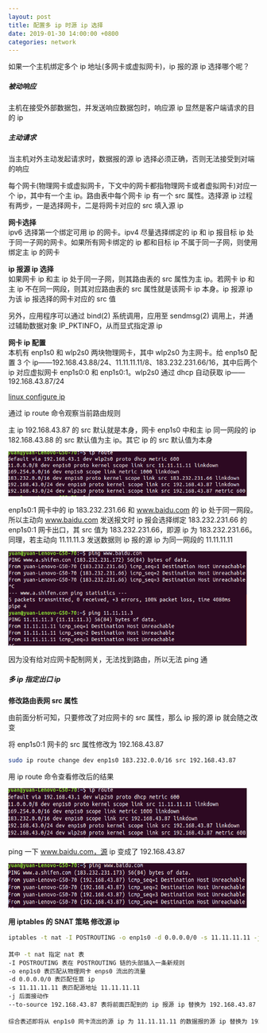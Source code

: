 ```yaml
---
layout: post
title: 配置多 ip 时源 ip 选择
date: 2019-01-30 14:00:00 +0800
categories: network
---
```


如果一个主机绑定多个 ip 地址(多网卡或虚拟网卡)，ip 报的源 ip 选择哪个呢？

##### 被动响应
主机在接受外部数据包，并发送响应数据包时，响应源 ip 显然是客户端请求的目的 ip

##### 主动请求
当主机对外主动发起请求时，数据报的源 ip 选择必须正确，否则无法接受到对端的响应

每个网卡(物理网卡或虚拟网卡，下文中的网卡都指物理网卡或者虚拟网卡)对应一个 ip，其中有一个主 ip。路由表中每个网卡 ip 有一个 src 属性。选择源 ip 过程有两步，一是选择网卡，二是将网卡对应的 src 填入源 ip

**网卡选择**<br>
ipv6 选择第一个绑定可用 ip 的网卡。ipv4 尽量选择绑定的 ip 和 ip 报目标 ip 处于同一子网的网卡。如果所有网卡绑定的 ip 都和目标 ip 不属于同一子网，则使用绑定主 ip 的网卡

**ip 报源 ip 选择**<br>
如果网卡 ip 和主 ip 处于同一子网，则其路由表的 src 属性为主 ip。若网卡 ip 和主 ip 不在同一网段，则其对应路由表的 src 属性就是该网卡 ip 本身。ip 报源 ip 为该 ip 报选择的网卡对应的 src 值

另外，应用程序可以通过 bind(2) 系统调用，应用至 sendmsg(2) 调用上，并通过辅助数据对象 IP_PKTINFO，从而显式指定源 ip

**网卡 ip 配置**<br>
本机有 enp1s0 和 wlp2s0 两块物理网卡，其中 wlp2s0 为主网卡。给 enp1s0 配置 3 个 ip——192.168.43.88/24、11.11.11.11/8、183.232.231.66/16，其中后两个 ip 对应虚拟网卡 enp1s0:0 和 enp1s0:1。wlp2s0 通过 dhcp 自动获取 ip——192.168.43.87/24

[linux configure ip](https://xiao004.github.io/network/2019/01/28/linux-configure-ip.html)

通过 ip route 命令观察当前路由规则

主 ip 192.168.43.87 的 src 默认就是本身，网卡 enp1s0 中和主 ip 同一网段的 ip 182.168.43.88 的 src 默认值为主 ip。其它 ip 的 src 默认值为本身

<img src="/images/ip-route-1.png" width="480" height="90" />


enp1s0:1 网卡中的 ip 183.232.231.66 和 www.baidu.com 的 ip 处于同一网段。所以主动向 www.baidu.com 发送报文时 ip 报会选择绑定 183.232.231.66 的 enp1s0:1 网卡出口，其 src 值为 183.232.231.66，即源 ip 为 183.232.231.66。同理，若主动向 11.11.11.3 发送数据则 ip 报的源 ip 为同一网段的 11.11.11.11

<img src="/images/ip-route-2.png" width="480" height="190" />

因为没有给对应网卡配制网关，无法找到路由，所以无法 ping 通


##### 多 ip 指定出口 ip
**修改路由表网 src 属性**

由前面分析可知，只要修改了对应网卡的 src 属性，那么 ip 报的源 ip 就会随之改变

将 enp1s0:1 网卡的 src 属性修改为 192.168.43.87
``` bash
sudo ip route change dev enp1s0 183.232.0.0/16 src 192.168.43.87
```

用 ip route 命令查看修改后的结果

<img src="/images/ip-route-4.png" width="480" height="100" />

ping 一下 www.baidu.com，源 ip 变成了 192.168.43.87

<img src="/images/ip-route-5.png" width="480" height="90" />

**用 iptables 的 SNAT 策略 修改源 ip**
``` bash
iptables -t nat -I POSTROUTING -o enp1s0 -d 0.0.0.0/0 -s 11.11.11.11 -j SNAT --to-source 192.168.0.22

其中 -t nat 指定 nat 表
-I POSTROUTING 表在 POSTROUTING 链的头部插入一条新规则
-o enp1s0 表匹配从物理网卡 enps0 流出的流量
-d 0.0.0.0/0 表匹配任意 ip
-s 11.11.11.11 表匹配源地址 11.11.11.11
-j 后面接动作
--to-source 192.168.43.87 表将前面匹配到的 ip 报源 ip 替换为 192.168.43.87

综合表述即将从 enp1s0 网卡流出的源 ip 为 11.11.11.11 的数据报的源 ip 替换为 192.168.43.87
```
